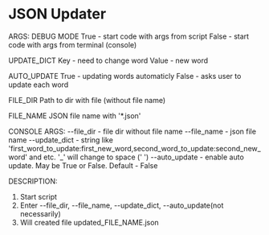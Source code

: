 # JSON Updater

ARGS:
  DEBUG MODE
    True - start code with args from script
    False - start code with args from terminal (console)
 
  UPDATE_DICT
    Key - need to change word
    Value - new word
  
  AUTO_UPDATE
    True - updating words automaticly
    False - asks user to update each word
  
  FILE_DIR
    Path to dir with file (without file name)
  
  FILE_NAME
    JSON file name with '*.json'
    
CONSOLE ARGS:
  --file_dir - file dir without file name
  --file_name - json file name
  --update_dict - string like 'first_word_to_update:first_new_word,second_word_to_update:second_new_word' and etc. '_' will change to space (' ')
  --auto_update - enable auto update. May be True or False. Default - False
  
 DESCRIPTION:
  1) Start script
  2) Enter --file_dir, --file_name, --update_dict, --auto_update(not necessarily)
  3) Will created file updated_FILE_NAME.json
